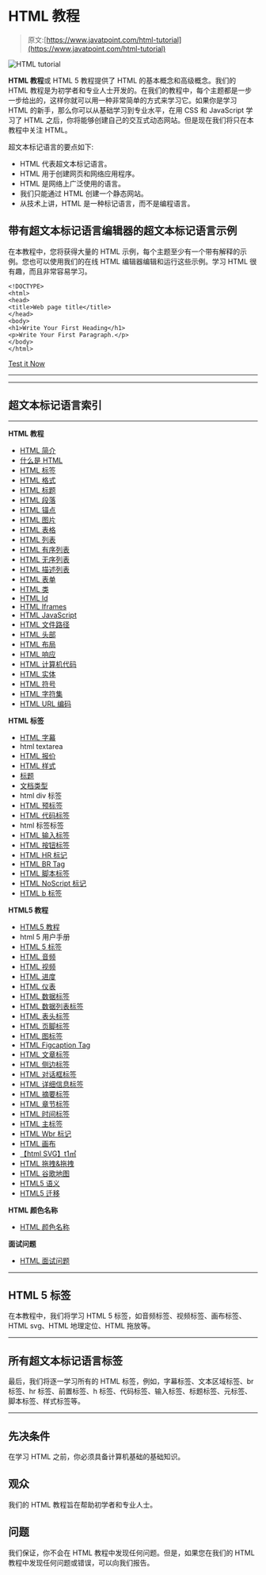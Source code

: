 # HTML 教程

> 原文:[https://www.javatpoint.com/html-tutorial](https://www.javatpoint.com/html-tutorial)

![HTML tutorial](../Images/63142807418f4b07def6ddd5a2bbfad2.png)

**HTML 教程**或 HTML 5 教程提供了 HTML 的基本概念和高级概念。我们的 HTML 教程是为初学者和专业人士开发的。在我们的教程中，每个主题都是一步一步给出的，这样你就可以用一种非常简单的方式来学习它。如果你是学习 HTML 的新手，那么你可以从基础学习到专业水平，在用 CSS 和 JavaScript 学习了 HTML 之后，你将能够创建自己的交互式动态网站。但是现在我们将只在本教程中关注 HTML。

超文本标记语言的要点如下:

*   HTML 代表超文本标记语言。
*   HTML 用于创建网页和网络应用程序。
*   HTML 是网络上广泛使用的语言。
*   我们只能通过 HTML 创建一个静态网站。
*   从技术上讲，HTML 是一种标记语言，而不是编程语言。

## 带有超文本标记语言编辑器的超文本标记语言示例

在本教程中，您将获得大量的 HTML 示例，每个主题至少有一个带有解释的示例。您也可以使用我们的在线 HTML 编辑器编辑和运行这些示例。学习 HTML 很有趣，而且非常容易学习。

```
<!DOCTYPE>
<html>
<head>
<title>Web page title</title>
</head>
<body>
<h1>Write Your First Heading</h1>
<p>Write Your First Paragraph.</p>
</body>
</html>

```

[Test it Now](https://www.javatpoint.com/oprweb/test.jsp?filename=htmlhtml1)

* * *

* * *

## 超文本标记语言索引

* * *

**HTML 教程**

*   [HTML 简介](html-tutorial)
*   [什么是 HTML](what-is-html)
*   [HTML 标签](html-tags)
*   [HTML 格式](html-formatting)
*   [HTML 标题](html-heading)
*   [HTML 段落](html-paragraph)
*   [HTML 锚点](html-anchor)
*   [HTML 图片](html-image)
*   [HTML 表格](html-table)
*   [HTML 列表](html-lists)
*   [HTML 有序列表](html-ordered-list)
*   [HTML 无序列表](html-unordered-list)
*   [HTML 描述列表](html-description-list)
*   [HTML 表单](html-form)
*   [HTML 类](html-classes)
*   [HTML Id](html-id-attribute)
*   [HTML Iframes](html-iframes)
*   [HTML JavaScript](html-javascript)
*   [HTML 文件路径](html-file-path)
*   [HTML 头部](html-head)
*   [HTML 布局](html-layout)
*   [HTML 响应](html-responsive)
*   [HTML 计算机代码](html-computercode)
*   [HTML 实体](html-entities)
*   [HTML 符号](html-symbols)
*   [HTML 字符集](html-charset)
*   [HTML URL 编码](html-url-encode)

**HTML 标签**

*   [HTML 字幕](marquee-html)
*   html textarea
*   [HTML 报价](html-quotes)
*   [HTML 样式](html-style)
*   [标题](html-title)
*   [文档类型](doctype-html)
*   html div 标签
*   [HTML 预标签](html-pre-tag)
*   [HTML 代码标签](html-code-tag)
*   html 标签标签
*   [HTML 输入标签](html-input-tag)
*   [HTML 按钮标签](html-button-tag)
*   [HTML HR 标记](html-hr-tag)
*   [HTML BR Tag](html-br-tag)
*   [HTML 脚本标签](html-script-tag)
*   [HTML NoScript 标记](html-noscript-tag)
*   [HTML b 标签](html-bold-tag)

**HTML5 教程**

*   [HTML5 教程](html5-tutorial)
*   html 5 用户手册
*   [HTML 5 标签](html-5-tags)
*   [HTML 音频](html-audio)
*   [HTML 视频](html-video)
*   [HTML 进度](html-progress-tag)
*   [HTML 仪表](html-meter-tag)
*   [HTML 数据标签](html-data-tag)
*   [HTML 数据列表标签](html-datalist-tag)
*   [HTML 表头标签](html-header-tag)
*   [HTML 页脚标签](html-footer-tag)
*   [HTML 图标签](html-figure-tag)
*   [HTML Figcaption Tag](html-figcaption-tag)
*   [HTML 文章标签](html-article-tag)
*   [HTML 侧边标签](html-aside-tag)
*   [HTML 对话框标签](html-dialog-tag)
*   [HTML 详细信息标签](html-details-tag)
*   [HTML 摘要标签](html-summary-tag)
*   [HTML 章节标签](html-section-tag)
*   [HTML 时间标签](html-time-tag)
*   [HTML 主标签](html-main-tag)
*   [HTML Wbr 标记](html-wbr-tag)
*   [HTML 画布](html-canvas)
*   [【html SVG】t1㎡](html-svg)
*   [HTML 拖拽&拖拽](html-drag-and-drop)
*   [HTML 谷歌地图](html-google-maps)
*   [HTML5 语义](html5-semantics)
*   [HTML5 迁移](html5-migration)

**HTML 颜色名称**

*   [HTML 颜色名称](html-color-names)

**面试问题**

*   [HTML 面试问题](html-interview-questions)

* * *

## HTML 5 标签

在本教程中，我们将学习 HTML 5 标签，如音频标签、视频标签、画布标签、HTML svg、HTML 地理定位、HTML 拖放等。

* * *

## 所有超文本标记语言标签

最后，我们将逐一学习所有的 HTML 标签，例如，字幕标签、文本区域标签、br 标签、hr 标签、前置标签、h 标签、代码标签、输入标签、标题标签、元标签、脚本标签、样式标签等。

* * *

## 先决条件

在学习 HTML 之前，你必须具备计算机基础的基础知识。

## 观众

我们的 HTML 教程旨在帮助初学者和专业人士。

## 问题

我们保证，你不会在 HTML 教程中发现任何问题。但是，如果您在我们的 HTML 教程中发现任何问题或错误，可以向我们报告。